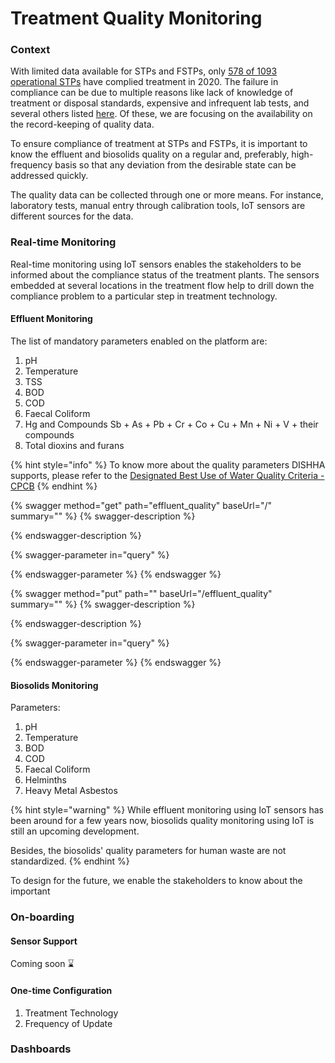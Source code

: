 # Treatment Quality Monitoring

### Context

With limited data available for STPs and FSTPs, only [578 of 1093 operational STPs](https://cpcb.nic.in/openpdffile.php?id=UmVwb3J0RmlsZXMvMTIyOF8xNjE1MTk2MzIyX21lZGlhcGhvdG85NTY0LnBkZg==) have complied treatment in 2020. The failure in compliance can be due to multiple reasons like lack of knowledge of treatment or disposal standards, expensive and infrequent lab tests, and several others listed [here](https://miro.com/app/board/o9J\_lbLj6ps=/?moveToWidget=3074457358634878411\&cot=14). Of these, we are focusing on the availability on the record-keeping of quality data.&#x20;

To ensure compliance of treatment at STPs and FSTPs, it is important to know the effluent and biosolids quality on a regular and, preferably, high-frequency basis so that any deviation from the desirable state can be addressed quickly.

The quality data can be collected through one or more means. For instance, laboratory tests, manual entry through calibration tools, IoT sensors are different sources for the data.&#x20;

### Real-time Monitoring

Real-time monitoring using IoT sensors enables the stakeholders to be informed about the compliance status of the treatment plants. The sensors embedded at several locations in the treatment flow help to drill down the compliance problem to a particular step in treatment technology.

#### Effluent Monitoring

The list of mandatory parameters enabled on the platform are:

1. pH&#x20;
2. Temperature
3. TSS
4. BOD
5. COD
6. Faecal Coliform
7. Hg and Compounds Sb + As + Pb + Cr + Co + Cu + Mn + Ni + V + their compounds
8. Total dioxins and furans

{% hint style="info" %}
To know more about the quality parameters DISHHA supports, please refer to the [Designated Best Use of Water Quality Criteria - CPCB](https://cpcb.nic.in/wqm/Designated\_Best\_Use\_Water\_Quality\_Criteria.pdf)
{% endhint %}



{% swagger method="get" path="effluent_quality" baseUrl="/" summary="" %}
{% swagger-description %}

{% endswagger-description %}

{% swagger-parameter in="query" %}

{% endswagger-parameter %}
{% endswagger %}

{% swagger method="put" path="" baseUrl="/effluent_quality" summary="" %}
{% swagger-description %}

{% endswagger-description %}

{% swagger-parameter in="query" %}

{% endswagger-parameter %}
{% endswagger %}

####

#### Biosolids Monitoring

Parameters:

1. pH
2. Temperature
3. BOD
4. COD
5. Faecal Coliform
6. Helminths
7. Heavy Metal Asbestos

{% hint style="warning" %}
While effluent monitoring using IoT sensors has been around for a few years now, biosolids quality monitoring using IoT is still an upcoming development.

Besides, the biosolids' quality parameters for human waste are not standardized.
{% endhint %}

To design for the future, we enable the stakeholders to know about the important

### On-boarding&#x20;

#### Sensor Support

Coming soon :hourglass:

#### One-time Configuration

1. Treatment Technology
2. Frequency of Update



### Dashboards

